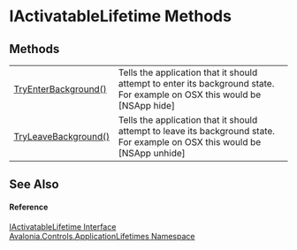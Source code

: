 # IActivatableLifetime Methods




## Methods
<table>
<tr>
<td><a href="M_Avalonia_Controls_ApplicationLifetimes_IActivatableLifetime_TryEnterBackground">TryEnterBackground()</a></td>
<td>Tells the application that it should attempt to enter its background state. For example on OSX this would be [NSApp hide]</td>
</tr>
<tr>
<td><a href="M_Avalonia_Controls_ApplicationLifetimes_IActivatableLifetime_TryLeaveBackground">TryLeaveBackground()</a></td>
<td>Tells the application that it should attempt to leave its background state. For example on OSX this would be [NSApp unhide]</td>
</tr>
</table>

## See Also


#### Reference
<a href="T_Avalonia_Controls_ApplicationLifetimes_IActivatableLifetime">IActivatableLifetime Interface</a>  
<a href="N_Avalonia_Controls_ApplicationLifetimes">Avalonia.Controls.ApplicationLifetimes Namespace</a>  

